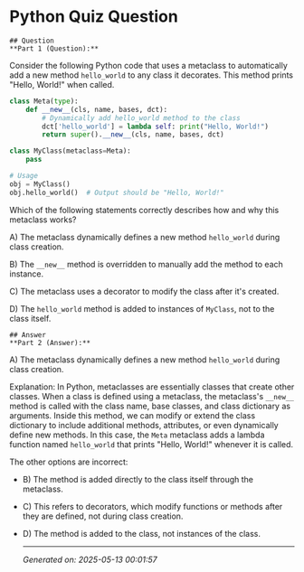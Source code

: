 # Python Quiz Question
    
    ## Question
    **Part 1 (Question):**

Consider the following Python code that uses a metaclass to automatically add a new method `hello_world` to any class it decorates. This method prints "Hello, World!" when called.

```python
class Meta(type):
    def __new__(cls, name, bases, dct):
        # Dynamically add hello_world method to the class
        dct['hello_world'] = lambda self: print("Hello, World!")
        return super().__new__(cls, name, bases, dct)

class MyClass(metaclass=Meta):
    pass

# Usage
obj = MyClass()
obj.hello_world()  # Output should be "Hello, World!"
```

Which of the following statements correctly describes how and why this metaclass works?

A) The metaclass dynamically defines a new method `hello_world` during class creation.

B) The `__new__` method is overridden to manually add the method to each instance.

C) The metaclass uses a decorator to modify the class after it's created.

D) The `hello_world` method is added to instances of `MyClass`, not to the class itself.
    
    ## Answer
    **Part 2 (Answer):**

A) The metaclass dynamically defines a new method `hello_world` during class creation.

Explanation: In Python, metaclasses are essentially classes that create other classes. When a class is defined using a metaclass, the metaclass's `__new__` method is called with the class name, base classes, and class dictionary as arguments. Inside this method, we can modify or extend the class dictionary to include additional methods, attributes, or even dynamically define new methods. In this case, the `Meta` metaclass adds a lambda function named `hello_world` that prints "Hello, World!" whenever it is called.

The other options are incorrect:
- B) The method is added directly to the class itself through the metaclass.
- C) This refers to decorators, which modify functions or methods after they are defined, not during class creation.
- D) The method is added to the class, not instances of the class.
    
    ---
    *Generated on: 2025-05-13 00:01:57*
    